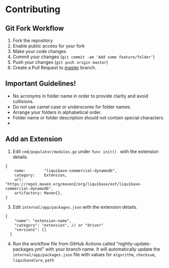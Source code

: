 # Contributing

## Git Fork Workflow

1. Fork the repository
1. Enable public access for your fork
1. Make your code changes
1. Commit your changes (`git commit -am 'Add some feature/folder'`)
1. Push your changes (`git push origin master`)
1. Create a Pull Request to [master](https://github.com/liquibase/liquibase-package-manager) branch.

## Important Guidelines!

- No acronyms in folder name in order to provide clarity and avoid collisions.
- Do not use camel case or underscores for folder names.
- Arrange your folders in alphabetical order.
- Folder name or folder description should not contain special characters.
- 
## Add an Extension

1. Edit `cmd/populator/modules.go` under `func init() `  with the extension details.
```
{
    name:        "liquibase-commercial-dynamodb",
    category:    Extension,
    url:         "https://repo1.maven.org/maven2/org/liquibase/ext/liquibase-commercial-dynamodb",
    artifactory: Maven{},
}
```
3. Edit `internal/app/packages.json` with the extension details.
```
{
    "name": "extension-name",
    "category": "extension", // or "driver"
    "versions": []
  }
```
4. Run the workflow file from GitHub Actions called "nightly-update-packages.yml" with your branch name. It will automatically update the `internal/app/packages.json` file with values for `algorithm`, `checksum`, `liquibaseCore`, `path` 
